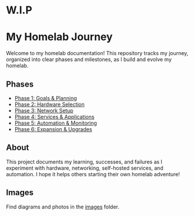 # W.I.P
# My Homelab Journey

Welcome to my homelab documentation! This repository tracks my journey, organized into clear phases and milestones, as I build and evolve my homelab.

## Phases

- [Phase 1: Goals & Planning](phases/01-goals-and-planning.md)
- [Phase 2: Hardware Selection](phases/02-hardware-selection.md)
- [Phase 3: Network Setup](phases/03-network-setup.md)
- [Phase 4: Services & Applications](phases/04-services-and-apps.md)
- [Phase 5: Automation & Monitoring](phases/05-automation-and-monitoring.md)
- [Phase 6: Expansion & Upgrades](phases/06-expansion.md)

## About

This project documents my learning, successes, and failures as I experiment with hardware, networking, self-hosted services, and automation. I hope it helps others starting their own homelab adventure!

## Images

Find diagrams and photos in the [images](images/) folder.
